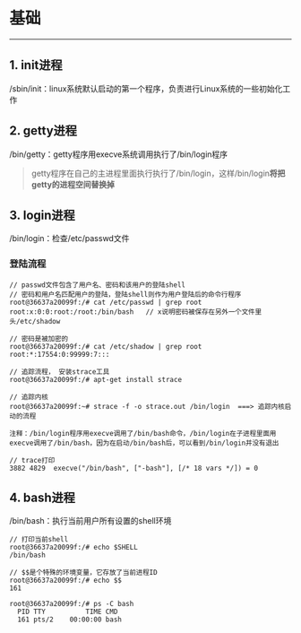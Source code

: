 # 基础
------
## 1. init进程
/sbin/init：linux系统默认启动的第一个程序，负责进行Linux系统的一些初始化工作

## 2. getty进程
/bin/getty：getty程序用execve系统调用执行了/bin/login程序
> getty程序在自己的主进程里面执行执行了/bin/login，这样/bin/login**将把getty的进程空间替换掉**      

## 3. login进程
/bin/login：检查/etc/passwd文件       

### 登陆流程    
```
// passwd文件包含了用户名、密码和该用户的登陆shell
// 密码和用户名匹配用户的登陆，登陆shell则作为用户登陆后的命令行程序
root@36637a20099f:/# cat /etc/passwd | grep root
root:x:0:0:root:/root:/bin/bash   // x说明密码被保存在另外一个文件里头/etc/shadow

// 密码是被加密的
root@36637a20099f:/# cat /etc/shadow | grep root
root:*:17554:0:99999:7:::

// 追踪流程， 安装strace工具
root@36637a20099f:/# apt-get install strace

// 追踪内核
root@36637a20099f:~# strace -f -o strace.out /bin/login  ===> 追踪内核启动的流程

注释：/bin/login程序用execve调用了/bin/bash命令，/bin/login在子进程里面用execve调用了/bin/bash，因为在启动/bin/bash后，可以看到/bin/login并没有退出

// trace打印
3882 4829  execve("/bin/bash", ["-bash"], [/* 18 vars */]) = 0
```

## 4. bash进程
/bin/bash：执行当前用户所有设置的shell环境             
```
// 打印当前shell
root@36637a20099f:/# echo $SHELL
/bin/bash

// $$是个特殊的环境变量，它存放了当前进程ID
root@36637a20099f:/# echo $$ 
161

root@36637a20099f:/# ps -C bash
  PID TTY          TIME CMD
  161 pts/2    00:00:00 bash
```